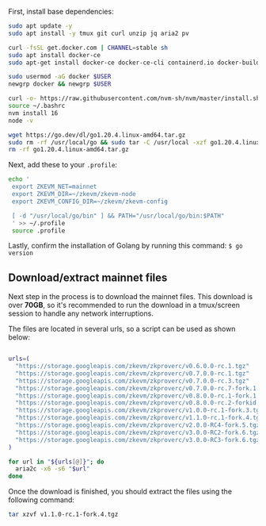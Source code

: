 First, install base dependencies:

```bash
sudo apt update -y
sudo apt install -y tmux git curl unzip jq aria2 pv

curl -fsSL get.docker.com | CHANNEL=stable sh
sudo apt install docker-ce
sudo apt-get install docker-ce docker-ce-cli containerd.io docker-buildx-plugin docker-compose-plugin

sudo usermod -aG docker $USER
newgrp docker && newgrp $USER

curl -o- https://raw.githubusercontent.com/nvm-sh/nvm/master/install.sh | bash
source ~/.bashrc
nvm install 16
node -v

wget https://go.dev/dl/go1.20.4.linux-amd64.tar.gz
sudo rm -rf /usr/local/go && sudo tar -C /usr/local -xzf go1.20.4.linux-amd64.tar.gz
rm -rf go1.20.4.linux-amd64.tar.gz
```

Next, add these to your `.profile`:

   ```bash
   echo '
    export ZKEVM_NET=mainnet
    export ZKEVM_DIR=~/zkevm/zkevm-node
    export ZKEVM_CONFIG_DIR=~/zkevm/zkevm-config
   
    [ -d "/usr/local/go/bin" ] && PATH="/usr/local/go/bin:$PATH"
    ' >> ~/.profile
    source .profile
   ```

Lastly, confirm the installation of Golang by running this command: `$ go version`

## Download/extract mainnet files

Next step in the process is to download the mainnet files. This download is over **70GB**, so it's recommended to run the download in a tmux/screen session to handle any network interruptions.

The files are located in several urls, so a script can be used as shown below:

```bash

urls=(
  "https://storage.googleapis.com/zkevm/zkproverc/v0.6.0.0-rc.1.tgz"
  "https://storage.googleapis.com/zkevm/zkproverc/v0.7.0.0-rc.1.tgz"
  "https://storage.googleapis.com/zkevm/zkproverc/v0.7.0.0-rc.3.tgz"
  "https://storage.googleapis.com/zkevm/zkproverc/v0.7.0.0-rc.7-fork.1.tgz"
  "https://storage.googleapis.com/zkevm/zkproverc/v0.8.0.0-rc.1-fork.1.tgz"
  "https://storage.googleapis.com/zkevm/zkproverc/v0.8.0.0-rc.2-forkid.2.tgz"
  "https://storage.googleapis.com/zkevm/zkproverc/v1.0.0-rc.1-fork.3.tgz"
  "https://storage.googleapis.com/zkevm/zkproverc/v1.1.0-rc.1-fork.4.tgz"
  "https://storage.googleapis.com/zkevm/zkproverc/v2.0.0-RC4-fork.5.tgz"
  "https://storage.googleapis.com/zkevm/zkproverc/v3.0.0-RC2-fork.6.tgz"
  "https://storage.googleapis.com/zkevm/zkproverc/v3.0.0-RC3-fork.6.tgz"
)

for url in "${urls[@]}"; do
  aria2c -x6 -s6 "$url"
done
```

Once the download is finished, you should extract the files using the following command:

```bash
tar xzvf v1.1.0-rc.1-fork.4.tgz
```
